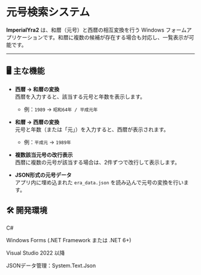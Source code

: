 # 元号検索システム

**ImperialYra2** は、和暦（元号）と西暦の相互変換を行う Windows フォームアプリケーションです。和暦に複数の候補が存在する場合も対応し、一覧表示が可能です。

---

## 🖥️ 主な機能

- **西暦 → 和暦の変換**  
  西暦を入力すると、該当する元号と年数を表示します。
  - 例：`1989` → `昭和64年 / 平成元年`

- **和暦 → 西暦の変換**  
  元号と年数（または「元」）を入力すると、西暦が表示されます。
  - 例：`平成元` → `1989年`

- **複数該当元号の改行表示**  
  西暦に複数の元号が該当する場合は、2件ずつで改行して表示します。

- **JSON形式の元号データ**  
  アプリ内に埋め込まれた `era_data.json` を読み込んで元号の変換を行います。

## 🛠 開発環境
C#

Windows Forms (.NET Framework または .NET 6+)

Visual Studio 2022 以降

JSONデータ管理：System.Text.Json
